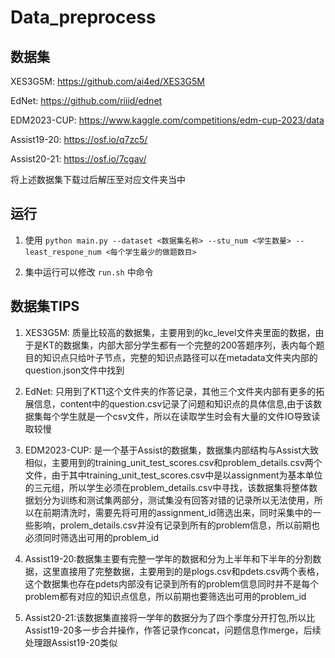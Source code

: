 # Data_preprocess

## 数据集

XES3G5M: https://github.com/ai4ed/XES3G5M

EdNet: https://github.com/riiid/ednet

EDM2023-CUP: https://www.kaggle.com/competitions/edm-cup-2023/data

Assist19-20: https://osf.io/q7zc5/

Assist20-21: https://osf.io/7cgav/

将上述数据集下载过后解压至对应文件夹当中

## 运行

1. 使用 `python main.py --dataset <数据集名称> --stu_num <学生数量> --least_respone_num <每个学生最少的做题数目>`

2. 集中运行可以修改 `run.sh` 中命令

## 数据集TIPS
1. XES3G5M: 质量比较高的数据集，主要用到的kc_level文件夹里面的数据，由于是KT的数据集，内部大部分学生都有一个完整的200答题序列，表内每个题目的知识点只给叶子节点，完整的知识点路径可以在metadata文件夹内部的question.json文件中找到

2. EdNet: 只用到了KT1这个文件夹的作答记录，其他三个文件夹内部有更多的拓展信息，content中的question.csv记录了问题和知识点的具体信息,由于该数据集每个学生就是一个csv文件，所以在读取学生时会有大量的文件IO导致读取较慢

3. EDM2023-CUP: 是一个基于Assist的数据集，数据集内部结构与Assist大致相似，主要用到的training_unit_test_scores.csv和problem_details.csv两个文件，由于其中training_unit_test_scores.csv中是以assignment为基本单位的三元组，所以学生必须在problem_details.csv中寻找，该数据集将整体数据划分为训练和测试集两部分，测试集没有回答对错的记录所以无法使用，所以在前期清洗时，需要先将可用的assignment_id筛选出来，同时采集中的一些影响，prolem_details.csv并没有记录到所有的problem信息，所以前期也必须同时筛选出可用的problem_id

4. Assist19-20:数据集主要有完整一学年的数据和分为上半年和下半年的分割数据，这里直接用了完整数据，主要用到的是plogs.csv和pdets.csv两个表格，这个数据集也存在pdets内部没有记录到所有的problem信息同时并不是每个problem都有对应的知识点信息，所以前期也要筛选出可用的problem_id

5. Assist20-21:该数据集直接将一学年的数据分为了四个季度分开打包,所以比Assist19-20多一步合并操作，作答记录作concat，问题信息作merge，后续处理跟Assist19-20类似

